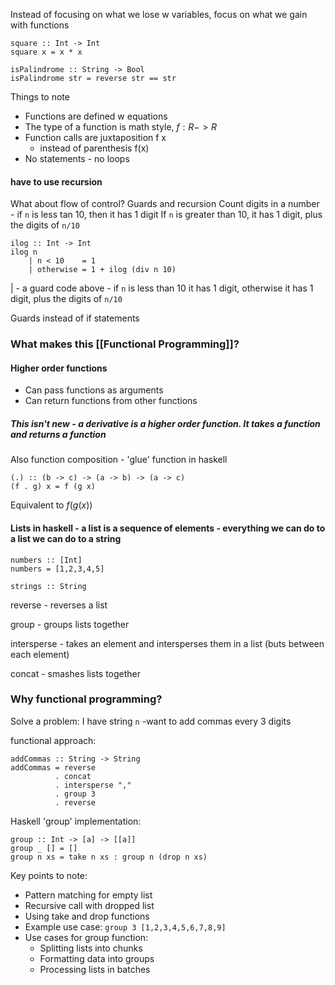 Instead of focusing on what we lose w variables, focus on what we gain with functions

```
square :: Int -> Int
square x = x * x

isPalindrome :: String -> Bool
isPalindrome str = reverse str == str
```
Things to note
- Functions are defined w equations
- The type of a function is math style, $f : R->R$ 
- Function calls are juxtaposition f x
	- instead of parenthesis f(x)
- No statements - no loops
#### have to use recursion

What about flow of control? Guards and recursion
Count digits in a number - if `n` is less tan 10, then it has 1 digit
If `n` is greater than 10, it has 1 digit, plus the digits of `n/10`

```
ilog :: Int -> Int
ilog n
	| n < 10    = 1
	| otherwise = 1 + ilog (div n 10)
```

| - a guard
code above - if `n` is less than 10 it has 1 digit, otherwise it has 1 digit, plus the digits of `n/10`

Guards instead of if statements 

### What makes this [[Functional Programming]]?

#### Higher order functions
- Can pass functions as arguments
- Can return functions from other functions
##### This isn't new - a derivative is a higher order function. It takes a function and returns a function

Also function composition - 'glue' function in haskell
```
(.) :: (b -> c) -> (a -> b) -> (a -> c)
(f . g) x = f (g x)
```
Equivalent to $f(g(x))$


#### Lists in haskell - a list is a sequence of elements - everything we can do to a list we can do to a string
```
numbers :: [Int]
numbers = [1,2,3,4,5]

strings :: String
```

reverse - reverses a list

group - groups lists together

intersperse - takes an element and intersperses them in a list (buts between each element)

concat - smashes lists together


### Why functional programming?
Solve a problem:
I have string `n` -want to add commas every 3 digits

functional approach:

```
addCommas :: String -> String
addCommas = reverse
		  . concat
		  . intersperse ","
		  . group 3
		  . reverse
```

Haskell 'group' implementation: 
```
group :: Int -> [a] -> [[a]]
group _ [] = []
group n xs = take n xs : group n (drop n xs)
```

Key points to note:
* Pattern matching for empty list
* Recursive call with dropped list
* Using take and drop functions 
* Example use case: `group 3 [1,2,3,4,5,6,7,8,9]`
* Use cases for group function:
  * Splitting lists into chunks
  * Formatting data into groups
  * Processing lists in batches 




